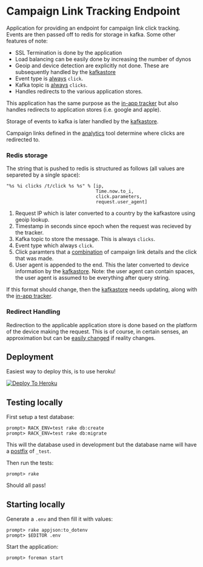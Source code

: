 Campaign Link Tracking Endpoint
====

Application for providing an endpoint for campaign link click tracking.
Events are then passed off to redis for storage in kafka. Some other
features of note:

- SSL Termination is done by the application
- Load balancing can be easily done by increasing the number of dynos
- Geoip and device detection are explicitly not done. These are subsequently
  handled by the [kafkastore](https://github.com/adtekio/kafkastore)
- Event type is [always](https://github.com/adtekio/tracking.clicks/blob/985520904bf22b600edf45f21626430b1ae08d60/lib/click_handler.rb#L126) ```click```.
- Kafka topic is [always](https://github.com/adtekio/tracking.clicks/blob/985520904bf22b600edf45f21626430b1ae08d60/lib/click_handler.rb#L126) ```clicks```.
- Handles redirects to the various application stores.

This application has the same purpose as the
[in-app tracker](https://github.com/adtekio/tracking.inapp) but also
handles redirects to application stores (i.e. google and apple).

Storage of events to kafka is later handled by the
[kafkastore](https://github.com/adtekio/kafkastore).

Campaign links defined in the [analytics](https://github.com/adtekio/analytics)
tool determine where clicks are redirected to.

### Redis storage

The string that is pushed to redis is structured as follows (all values
are separeted by a single space):

```
"%s %i clicks /t/click %s %s" % [ip,
                                 Time.now.to_i,
                                 click.parameters,
                                 request.user_agent]
```

1. Request IP which is later converted to a country by the kafkastore
   using geoip lookup.
2. Timestamp in seconds since epoch when the request was recieved by the
   tracker.
3. Kafka topic to store the message. This is always ```clicks```.
4. Event type which always ```click```.
5. Click paramters that a [combination](https://github.com/adtekio/tracking.clicks/blob/985520904bf22b600edf45f21626430b1ae08d60/lib/click_handler.rb#L108-L123) of campaign link details and
   the click that was made.
6. User agent is appended to the end. This the later converted to device
   information by the [kafkastore](https://github.com/adtekio/kafkastore/blob/a9e3670011c71fcc669a46e62df95d06683cae79/lib/batch_worker.rb#L27). Note: the user agent
   can contain spaces, the user agent is assumed to be everything after query
   string.

If this format should change, then the [kafkastore](https://github.com/adtekio/kafkastore/blob/a9e3670011c71fcc669a46e62df95d06683cae79/lib/batch_worker.rb#L26-L42)
needs updating, along with the [in-app tracker](https://github.com/adtekio/tracking.inapp/blob/448d1b81b921bf77896a467e15358bc6f022cc56/routes/tracking.rb#L11-L15).

### Redirect Handling

Redirection to the applicable application store is done based on the platform
of the device making the request. This is of course, in certain senses, an
approximation but can be [easily changed](https://github.com/adtekio/tracking.clicks/blob/985520904bf22b600edf45f21626430b1ae08d60/lib/click_handler.rb#L133-L140) if reality changes.

## Deployment

Easiest way to deploy this, is to use heroku!

[![Deploy To Heroku](https://www.herokucdn.com/deploy/button.png)](https://heroku.com/deploy?template=https://github.com/adtekio/tracking.clicks)

## Testing locally

First setup a test database:

    prompt> RACK_ENV=test rake db:create
    prompt> RACK_ENV=test rake db:migrate

This will the database used in development but the database name will have
a [postfix](https://github.com/adtekio/tracking.clicks/blob/master/Rakefile)
of ```_test```.

Then run the tests:

    prompt> rake

Should all pass!

## Starting locally

Generate a ```.env``` and then fill it with values:

    prompt> rake appjson:to_dotenv
    prompt> $EDITOR .env

Start the application:

    prompt> foreman start
